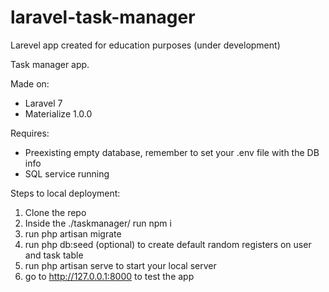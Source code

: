 # laravel-task-manager
Larevel app created for education purposes (under development)

Task manager app.

Made on:
- Laravel 7
- Materialize 1.0.0

Requires:
- Preexisting empty database, remember to set your .env file with the DB info
- SQL service running

Steps to local deployment:

1. Clone the repo
2. Inside the ./taskmanager/ run npm i
3. run php artisan migrate
4. run php db:seed (optional) to create default random registers on user and task table
5. run php artisan serve to start your local server
6. go to http://127.0.0.1:8000 to test the app

